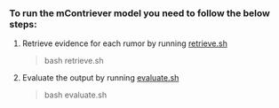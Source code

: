 ### To run the mContriever model you need to follow the below steps:
1. Retrieve evidence for each rumor by running [retrieve.sh](https://github.com/AuRED2024/AuRED/blob/main/code/mContriever/retrieve.sh)
   > bash retrieve.sh </br>
2. Evaluate the output by running [evaluate.sh](https://github.com/AuRED2024/AuRED/blob/main/code/mContriever/evaluate.sh)
   > bash evaluate.sh </br>
